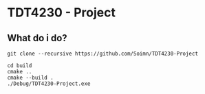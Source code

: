 # TDT4230 - Project

## What do i do?
	git clone --recursive https://github.com/Soimn/TDT4230-Project

	cd build
	cmake ..
	cmake --build .
	./Debug/TDT4230-Project.exe
